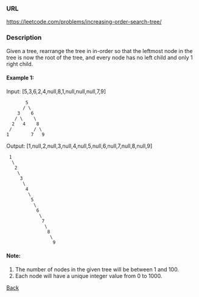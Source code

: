 ### URL
https://leetcode.com/problems/increasing-order-search-tree/

### Description
Given a tree, rearrange the tree in in-order so that the leftmost node in the tree is now the root of the tree, and every node has no left child and only 1 right child.

#### Example 1:
Input: [5,3,6,2,4,null,8,1,null,null,null,7,9]
```
       5
      / \
    3    6
   / \    \
  2   4    8
 /        / \ 
1        7   9
```

Output: [1,null,2,null,3,null,4,null,5,null,6,null,7,null,8,null,9]
```
 1
  \
   2
    \
     3
      \
       4
        \
         5
          \
           6
            \
             7
              \
               8
                \
                 9 
``` 

#### Note:

1. The number of nodes in the given tree will be between 1 and 100.
2. Each node will have a unique integer value from 0 to 1000.

[Back](readme.md)